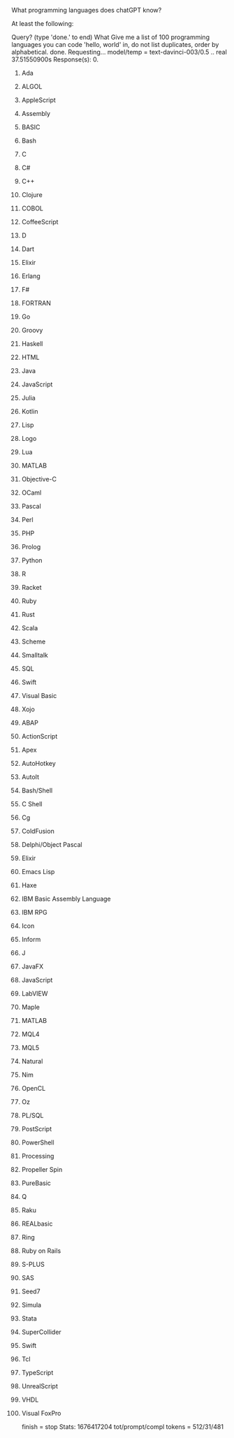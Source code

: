 What programming languages does chatGPT know?

At least the following:

Query? (type 'done.' to end)
What Give me a list of 100 programming languages you can code 'hello, world' in, do not list duplicates, order by alphabetical.
done.
Requesting... model/temp = text-davinci-003/0.5 .. real 37.51550900s
Response(s):
 0. 
1. Ada
2. ALGOL
3. AppleScript
4. Assembly
5. BASIC
6. Bash
7. C
8. C#
9. C++
10. Clojure
11. COBOL
12. CoffeeScript
13. D
14. Dart
15. Elixir
16. Erlang
17. F#
18. FORTRAN
19. Go
20. Groovy
21. Haskell
22. HTML
23. Java
24. JavaScript
25. Julia
26. Kotlin
27. Lisp
28. Logo
29. Lua
30. MATLAB
31. Objective-C
32. OCaml
33. Pascal
34. Perl
35. PHP
36. Prolog
37. Python
38. R
39. Racket
40. Ruby
41. Rust
42. Scala
43. Scheme
44. Smalltalk
45. SQL
46. Swift
47. Visual Basic
48. Xojo
49. ABAP
50. ActionScript
51. Apex
52. AutoHotkey
53. AutoIt
54. Bash/Shell
55. C Shell
56. Cg
57. ColdFusion
58. Delphi/Object Pascal
59. Elixir
60. Emacs Lisp
61. Haxe
62. IBM Basic Assembly Language
63. IBM RPG
64. Icon
65. Inform
66. J
67. JavaFX
68. JavaScript
69. LabVIEW
70. Maple
71. MATLAB
72. MQL4
73. MQL5
74. Natural
75. Nim
76. OpenCL
77. Oz
78. PL/SQL
79. PostScript
80. PowerShell
81. Processing
82. Propeller Spin
83. PureBasic
84. Q
85. Raku
86. REALbasic
87. Ring
88. Ruby on Rails
89. S-PLUS
90. SAS
91. Seed7
92. Simula
93. Stata
94. SuperCollider
95. Swift
96. Tcl
97. TypeScript
98. UnrealScript
99. VHDL
100. Visual FoxPro


     finish = stop
Stats: 1676417204 tot/prompt/compl tokens = 512/31/481
